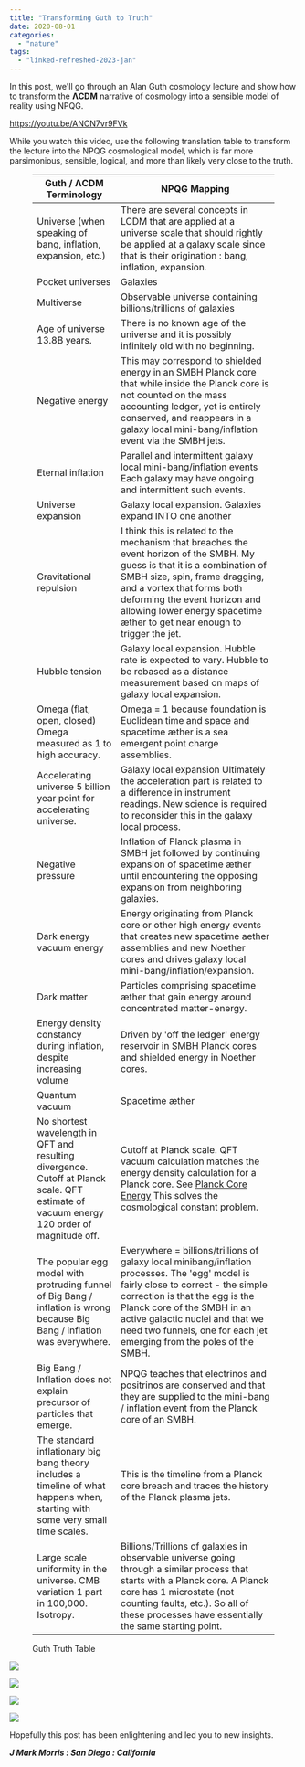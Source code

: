 ```yaml
---
title: "Transforming Guth to Truth"
date: 2020-08-01
categories: 
  - "nature"
tags: 
  - "linked-refreshed-2023-jan"
---
```


In this post, we'll go through an Alan Guth cosmology lecture and show how to transform the **ΛCDM** narrative of cosmology into a sensible model of reality using NPQG.

https://youtu.be/ANCN7vr9FVk

While you watch this video, use the following translation table to transform the lecture into the NPQG cosmological model, which is far more parsimonious, sensible, logical, and more than likely very close to the truth.

<figure>

| Guth / **Λ**CDM Terminology | NPQG Mapping |
| --- | --- |
| Universe (when speaking of bang, inflation, expansion, etc.) | There are several concepts in LCDM that are applied at a universe scale that should rightly be applied at a galaxy scale since that is their origination : bang, inflation, expansion. |
| Pocket universes | Galaxies |
| Multiverse | Observable universe containing billions/trillions of galaxies |
| Age of universe 13.8B years. | There is no known age of the universe and it is possibly infinitely old with no beginning. |
| Negative energy | This may correspond to shielded energy in an SMBH Planck core that while inside the Planck core is not counted on the mass accounting ledger, yet is entirely conserved, and reappears in a galaxy local mini-bang/inflation event via the SMBH jets. |
| Eternal inflation | Parallel and intermittent galaxy local mini-bang/inflation events      Each galaxy may have ongoing and intermittent such events. |
| Universe expansion | Galaxy local expansion.   Galaxies expand INTO one another |
| Gravitational repulsion | I think this is related to the mechanism that breaches the event horizon of the SMBH. My guess is that it is a combination of SMBH size, spin, frame dragging, and a vortex that forms both deforming the event horizon and allowing lower energy spacetime æther to get near enough to trigger the jet. |
| Hubble tension | Galaxy local expansion.   Hubble rate is expected to vary. Hubble to be rebased as a distance measurement based on maps of galaxy local expansion. |
| Omega (flat, open, closed)   Omega measured as 1 to high accuracy. | Omega = 1 because foundation is Euclidean time and space and spacetime æther is a sea emergent point charge assemblies. |
| Accelerating universe      5 billion year point for accelerating universe.       | Galaxy local expansion   Ultimately the acceleration part is related to a difference in instrument readings. New science is required to reconsider this in the galaxy local process. |
| Negative pressure | Inflation of Planck plasma in SMBH jet followed by continuing expansion of spacetime æther until encountering the opposing expansion from neighboring galaxies. |
| Dark energy   vacuum energy | Energy originating from Planck core or other high energy events that creates new spacetime aether assemblies and new Noether cores and drives galaxy local mini-bang/inflation/expansion. |
| Dark matter | Particles comprising spacetime æther that gain energy around concentrated matter-energy. |
| Energy density constancy during inflation, despite increasing volume | Driven by 'off the ledger' energy reservoir in SMBH Planck cores and shielded energy in Noether cores. |
| Quantum vacuum | Spacetime æther |
| No shortest wavelength in QFT and resulting divergence.      Cutoff at Planck scale.      QFT estimate of vacuum energy 120 order of magnitude off. | Cutoff at Planck scale.      QFT vacuum calculation matches the energy density calculation for a Planck core.      See [Planck Core Energy](https://johnmarkmorris.com/2020/02/14/planck-core-energy/)      This solves the cosmological constant problem. |
| The popular egg model with protruding funnel of Big Bang / inflation is wrong because Big Bang / inflation was everywhere. | Everywhere = billions/trillions of galaxy local minibang/inflation processes.      The 'egg' model is fairly close to correct - the simple correction is that the egg is the Planck core of the SMBH in an active galactic nuclei and that we need two funnels, one for each jet emerging from the poles of the SMBH. |
| Big Bang / Inflation does not explain precursor of particles that emerge. | NPQG teaches that electrinos and positrinos are conserved and that they are supplied to the mini-bang / inflation event from the Planck core of an SMBH. |
| The standard inflationary big bang theory includes a timeline of what happens when, starting with some very small time scales. | This is the timeline from a Planck core breach and traces the history of the Planck plasma jets. |
| Large scale uniformity in the universe.      CMB variation 1 part in 100,000. Isotropy. | Billions/Trillions of galaxies in observable universe going through a similar process that starts with a Planck core. A Planck core has 1 microstate (not counting faults, etc.). So all of these processes have essentially the same starting point. |

<figcaption>

Guth Truth Table

</figcaption>

</figure>

![](images/stsci-h-2010a-d-1280x720-1.png?w=985)

![](images/recyclebb.png?w=1024)

![](images/jets-1.png?w=1024)

![](images/smbh.png?w=1024)

Hopefully this post has been enlightening and led you to new insights.

**_J Mark Morris : San Diego : California_**
